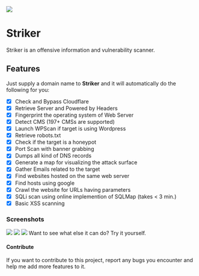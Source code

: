 <img src='https://i.imgur.com/MDPLLbV.png' />

# Striker
Striker is an offensive information and vulnerability scanner.

## Features
Just supply a domain name to <b>Striker</b> and it will automatically do the following for you:
- [x] Check and Bypass Cloudflare
- [x] Retrieve Server and Powered by Headers
- [x] Fingerprint the operating system of Web Server
- [x] Detect CMS (197+ CMSs are supported)
- [x] Launch WPScan if target is using Wordpress
- [x] Retrieve robots.txt
- [x] Check if the target is a honeypot
- [x] Port Scan with banner grabbing
- [x] Dumps all kind of DNS records
- [x] Generate a map for visualizing the attack surface
- [x] Gather Emails related to the target
- [x] Find websites hosted on the same web server
- [x] Find hosts using google
- [x] Crawl the website for URLs having parameters
- [x] SQLi scan using online implemention of SQLMap (takes < 3 min.)
- [x] Basic XSS scanning

### Screenshots
<img src='https://i.imgur.com/8nqAD1v.png' />
<img src='https://i.imgur.com/2IdJwr8.png' />
<img src='https://dnsdumpster.com/static/map/jnujaipur.ac.in.png' />
Want to see what else it can do? Try it yourself.

#### Contribute
If you want to contribute to this project, report any bugs you encounter and help me add more features to it.
